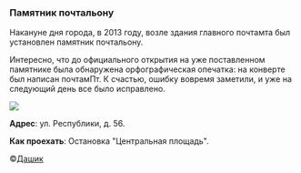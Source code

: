 ### Памятник почтальону

Накануне дня города, в 2013 году, возле здания главного почтамта был установлен памятник почтальону.

Интересно, что до официального открытия на уже поставленном памятнике была обнаружена орфографическая опечатка: на конверте был написан почтамПт. К счастью, ошибку вовремя заметили, и уже на следующий день все было исправлено.

![](http://www.etovidel.net/appended_files/big/53a0002b6bfb5.jpg)

**Адрес**: ул. Республики, д. 56.

**Как проехать**: Остановка "Центральная площадь".

&copy;[Дашик](http://www.etovidel.net/user.php?uid=1935)
